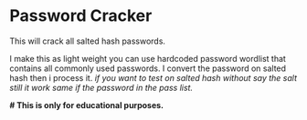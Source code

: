 # Password Cracker 
This will crack all salted hash passwords.

I make this as light weight you can use hardcoded 
password wordlist that contains all commonly used passwords.
I convert the password on salted hash then i process it.
_if you want to test on salted hash without say the salt still it work same if the password in the pass list._

__# This is only for educational purposes.__
